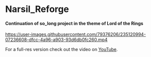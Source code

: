 # Narsil_Reforge
#### Continuation of so_long project in the theme of Lord of the Rings

https://user-images.githubusercontent.com/79376206/235120994-07236608-dfcc-4a96-a903-93d6db0fc260.mp4

For a full-res version check out the video on [YouTube](https://www.youtube.com/watch?v=gWYI-ZKPhq4).
